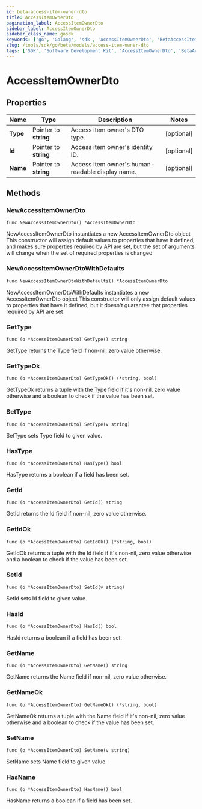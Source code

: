 ```yaml
---
id: beta-access-item-owner-dto
title: AccessItemOwnerDto
pagination_label: AccessItemOwnerDto
sidebar_label: AccessItemOwnerDto
sidebar_class_name: gosdk
keywords: ['go', 'Golang', 'sdk', 'AccessItemOwnerDto', 'BetaAccessItemOwnerDto'] 
slug: /tools/sdk/go/beta/models/access-item-owner-dto
tags: ['SDK', 'Software Development Kit', 'AccessItemOwnerDto', 'BetaAccessItemOwnerDto']
---
```


# AccessItemOwnerDto

## Properties

Name | Type | Description | Notes
------------ | ------------- | ------------- | -------------
**Type** | Pointer to **string** | Access item owner&#39;s DTO type. | [optional] 
**Id** | Pointer to **string** | Access item owner&#39;s identity ID. | [optional] 
**Name** | Pointer to **string** | Access item owner&#39;s human-readable display name. | [optional] 

## Methods

### NewAccessItemOwnerDto

`func NewAccessItemOwnerDto() *AccessItemOwnerDto`

NewAccessItemOwnerDto instantiates a new AccessItemOwnerDto object
This constructor will assign default values to properties that have it defined,
and makes sure properties required by API are set, but the set of arguments
will change when the set of required properties is changed

### NewAccessItemOwnerDtoWithDefaults

`func NewAccessItemOwnerDtoWithDefaults() *AccessItemOwnerDto`

NewAccessItemOwnerDtoWithDefaults instantiates a new AccessItemOwnerDto object
This constructor will only assign default values to properties that have it defined,
but it doesn't guarantee that properties required by API are set

### GetType

`func (o *AccessItemOwnerDto) GetType() string`

GetType returns the Type field if non-nil, zero value otherwise.

### GetTypeOk

`func (o *AccessItemOwnerDto) GetTypeOk() (*string, bool)`

GetTypeOk returns a tuple with the Type field if it's non-nil, zero value otherwise
and a boolean to check if the value has been set.

### SetType

`func (o *AccessItemOwnerDto) SetType(v string)`

SetType sets Type field to given value.

### HasType

`func (o *AccessItemOwnerDto) HasType() bool`

HasType returns a boolean if a field has been set.

### GetId

`func (o *AccessItemOwnerDto) GetId() string`

GetId returns the Id field if non-nil, zero value otherwise.

### GetIdOk

`func (o *AccessItemOwnerDto) GetIdOk() (*string, bool)`

GetIdOk returns a tuple with the Id field if it's non-nil, zero value otherwise
and a boolean to check if the value has been set.

### SetId

`func (o *AccessItemOwnerDto) SetId(v string)`

SetId sets Id field to given value.

### HasId

`func (o *AccessItemOwnerDto) HasId() bool`

HasId returns a boolean if a field has been set.

### GetName

`func (o *AccessItemOwnerDto) GetName() string`

GetName returns the Name field if non-nil, zero value otherwise.

### GetNameOk

`func (o *AccessItemOwnerDto) GetNameOk() (*string, bool)`

GetNameOk returns a tuple with the Name field if it's non-nil, zero value otherwise
and a boolean to check if the value has been set.

### SetName

`func (o *AccessItemOwnerDto) SetName(v string)`

SetName sets Name field to given value.

### HasName

`func (o *AccessItemOwnerDto) HasName() bool`

HasName returns a boolean if a field has been set.


